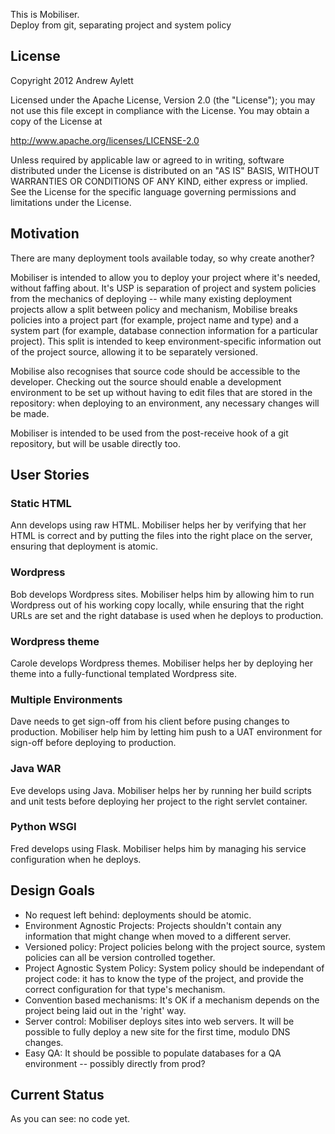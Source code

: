 This is Mobiliser.  
Deploy from git, separating project and system policy


License
-------

Copyright 2012 Andrew Aylett

Licensed under the Apache License, Version 2.0 (the "License");
you may not use this file except in compliance with the License.
You may obtain a copy of the License at

   http://www.apache.org/licenses/LICENSE-2.0

Unless required by applicable law or agreed to in writing, software
distributed under the License is distributed on an "AS IS" BASIS,
WITHOUT WARRANTIES OR CONDITIONS OF ANY KIND, either express or implied.
See the License for the specific language governing permissions and
limitations under the License.

Motivation
----------

There are many deployment tools available today, so why create another?

Mobiliser is intended to allow you to deploy your project where it's needed,
without faffing about.  It's USP is separation of project and system policies
from the mechanics of deploying -- while many existing deployment projects
allow a split between policy and mechanism, Mobilise breaks policies into a
project part (for example, project name and type) and a system part (for
example, database connection information for a particular project).  This
split is intended to keep environment-specific information out of the project
source, allowing it to be separately versioned.

Mobilise also recognises that source code should be accessible to the
developer.  Checking out the source should enable a development environment to
be set up without having to edit files that are stored in the repository: when
deploying to an environment, any necessary changes will be made.

Mobiliser is intended to be used from the post-receive hook of a git
repository, but will be usable directly too.

User Stories
------------

### Static HTML ###

Ann develops using raw HTML.  Mobiliser helps her by verifying that her HTML
is correct and by putting the files into the right place on the server,
ensuring that deployment is atomic.

### Wordpress ###

Bob develops Wordpress sites.  Mobiliser helps him by allowing him to run
Wordpress out of his working copy locally, while ensuring that the right URLs
are set and the right database is used when he deploys to production.

### Wordpress theme ###

Carole develops Wordpress themes.  Mobiliser helps her by deploying her theme
into a fully-functional templated Wordpress site.

### Multiple Environments ###

Dave needs to get sign-off from his client before pusing changes to
production.  Mobiliser help him by letting him push to a UAT environment for
sign-off before deploying to production.

### Java WAR ###

Eve develops using Java.  Mobiliser helps her by running her build scripts and
unit tests before deploying her project to the right servlet container.

### Python WSGI ###

Fred develops using Flask.  Mobiliser helps him by managing his service
configuration when he deploys.


Design Goals
------------

* No request left behind: deployments should be atomic.
* Environment Agnostic Projects: Projects shouldn't contain any information
  that might change when moved to a different server.
* Versioned policy: Project policies belong with the project source, system
  policies can all be version controlled together.
* Project Agnostic System Policy: System policy should be independant of
  project code: it has to know the type of the project, and provide the
  correct configuration for that type's mechanism.
* Convention based mechanisms: It's OK if a mechanism depends on the project
  being laid out in the 'right' way.
* Server control: Mobiliser deploys sites into web servers.  It will be
  possible to fully deploy a new site for the first time, modulo DNS changes.
* Easy QA: It should be possible to populate databases for a QA environment --
  possibly directly from prod?

Current Status
--------------

As you can see: no code yet.
